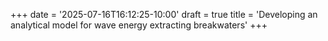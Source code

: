 +++
date = '2025-07-16T16:12:25-10:00'
draft = true
title = 'Developing an analytical model for wave energy extracting breakwaters'
+++
